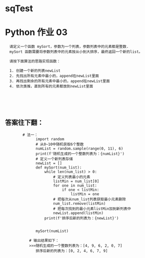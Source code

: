# sqTest
# Python 作业 03

      请定义一个函数 mySort，参数为一个列表，参数列表中的元素都是整数.
      mySort 函数需要将参数列表中的元素按从小到大排序，最终返回一个新的list。

      请按下面算法的思路实现函数：

      1. 创建一个新的列表newList
      2. 先找出所有元素中最小的，append在newList里面
      3. 再找出剩余的所有元素中最小的，append在newList里面
      4. 依次类推，直到所有的元素都放到newList里面  
      
      
  <br>
  <br>
  <br>
  
## 答案往下翻：



            # 法一：
                  import random
                  # 从0~10中随机获取6个整数
                  numList = random.sample(range(0, 11), 6)
                  print(f'随机生成的一个整数列表为：{numList}')
                  # 定义一个新列表存储
                  newList = []
                  def mySort(num_list):
                      while len(num_list) > 0:
                          # 定义列表最小的元素
                          listMin = num_list[0]
                          for one in num_list:
                              if one < listMin:
                                  listMin = one
                          # 把每次从num_list列表获取最小元素删除
                          num_list.remove(listMin)
                          # 把每次找到的最小元素listMin加到新列表中
                          newList.append(listMin)
                      print(f'排序后新的列表为：{newList}')


                  mySort(numList)
               
               # 输出结果如下：
               >>>随机生成的一个整数列表为：[4, 9, 6, 2, 0, 7]
                  排序后新的列表为：[0, 2, 4, 6, 7, 9]

